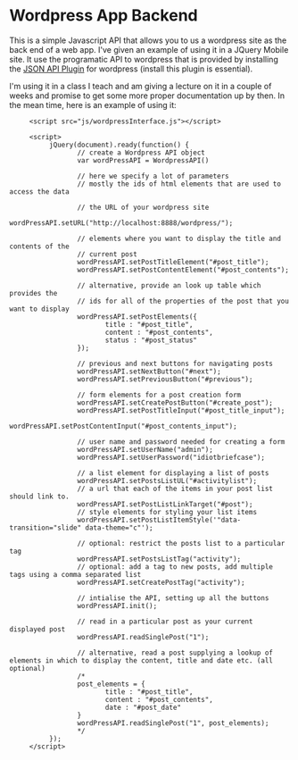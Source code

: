 Wordpress App Backend
======================

This is a simple Javascript API that allows you to us a wordpress site as the back end of a web app. I've given an example of using it in a JQuery Mobile site. It use the programatic API to wordpress that is provided by installing the [JSON API Plugin](http://wordpress.org/plugins/json-api/) for wordpress (install this plugin is essential).

I'm using it in a class I teach and am giving a lecture on it in a couple of weeks and promise to get some more proper documentation up by then. In the mean time, here is an example of using it:

		 <script src="js/wordpressInterface.js"></script>

         <script>
              jQuery(document).ready(function() {
                     // create a Wordpress API object
                     var wordPressAPI = WordpressAPI()

                     // here we specify a lot of parameters
                     // mostly the ids of html elements that are used to access the data

                     // the URL of your wordpress site
                     wordPressAPI.setURL("http://localhost:8888/wordpress/");

                     // elements where you want to display the title and contents of the 
                     // current post
                     wordPressAPI.setPostTitleElement("#post_title");
                     wordPressAPI.setPostContentElement("#post_contents");
                     
                     // alternative, provide an look up table which provides the 
                     // ids for all of the properties of the post that you want to display
                     wordPressAPI.setPostElements({
                            title : "#post_title",
                            content : "#post_contents",
                            status : "#post_status"
                     });

                     // previous and next buttons for navigating posts
                     wordPressAPI.setNextButton("#next");
                     wordPressAPI.setPreviousButton("#previous");

                     // form elements for a post creation form
                     wordPressAPI.setCreatePostButton("#create_post");
                     wordPressAPI.setPostTitleInput("#post_title_input");
                     wordPressAPI.setPostContentInput("#post_contents_input");

                     // user name and password needed for creating a form
                     wordPressAPI.setUserName("admin");
                     wordPressAPI.setUserPassword("idiotbriefcase");

                     // a list element for displaying a list of posts
                     wordPressAPI.setPostsListUL("#activitylist");
                     // a url that each of the items in your post list should link to. 
                     wordPressAPI.setPostListLinkTarget("#post");
                     // style elements for styling your list items
                     wordPressAPI.setPostListItemStyle('"data-transition="slide" data-theme="c"');
                     
                     // optional: restrict the posts list to a particular tag
                     wordPressAPI.setPostsListTag("activity");
                     // optional: add a tag to new posts, add multiple tags using a comma separated list
                     wordPressAPI.setCreatePostTag("activity");

                     // intialise the API, setting up all the buttons
                     wordPressAPI.init();

                     // read in a particular post as your current displayed post
                     wordPressAPI.readSinglePost("1");
                     
                     // alternative, read a post supplying a lookup of elements in which to display the content, title and date etc. (all optional)
                     /*
                     post_elements = {
                            title : "#post_title",
                            content : "#post_contents",
                            date : "#post_date"
                     }
                     wordPressAPI.readSinglePost("1", post_elements);
                     */
              });
         </script>

